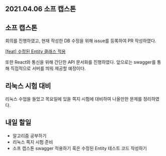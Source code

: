 ## 2021.04.06 소프 캡스톤

## 소프 캡스톤

회의를 진행하였고, 현재 작성한 DB 수정을 위해 issue를 등록하여 PR 작성하였다.

[[feat] 수정된 Entity 클래스 적용](https://github.com/SKHUED-IN/skhuedin/pull/19)

또한 React와 통신을 위해 간단한 API 문서화를 진행하였다. 앞으로는 swagger를 통해 직접적으로 서버를 띄워 제공할 예정이다.

## 리눅스 시험 대비 

리눅스 수업을 들었고 목요일에 있을 쪽지 시험에 대비하여 나올만한 문제를 정리하였다.

## 내일 할일
 - 알고리즘 공부하기
 - 리눅스 쪽지 시험 준비
 - 소프 캡스톤 swagger 적용하기 혹은 수정된 Entity 테스트 코드 작성하기